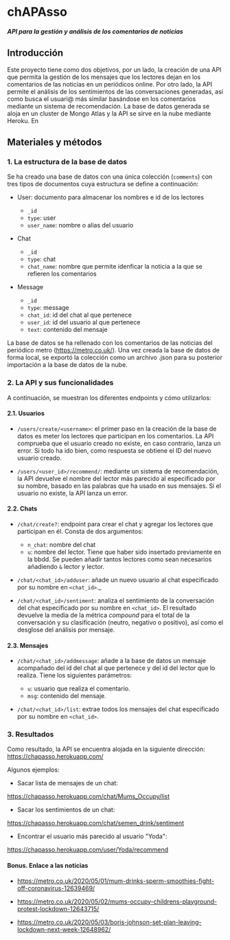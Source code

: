 # chAPAsso
#### *API para la gestión y análisis de los comentarios de noticias*

## Introducción

Este proyecto tiene como dos objetivos, por un lado, la creación de una API que permita la gestión de los mensajes que los lectores dejan en los comentarios de las noticias en un periódicos online. Por otro lado, la API permite el análisis de los sentimientos de las conversaciones generadas, así como busca el usuari@ más similar basándose en los comentarios mediante un sistema de recomendación.
La base de datos generada se aloja en un cluster de Mongo Atlas y la API se sirve en la nube mediante Heroku. En

## Materiales y métodos

### 1. La estructura de la base de datos

Se ha creado una base de datos con una única colección (`comments`) con tres tipos de documentos cuya estructura se define a continuación:

* User: documento para almacenar los nombres e id de los lectores
  * `_id`
  * `type`: user
  * `user_name`: nombre o alias del usuario

* Chat
  * `_id`
  * `type`: chat
  * `chat_name`: nombre que permite idenficar la noticia a la que se refieren los comentarios

* Message
  * `_id`
  * `type`: message
  * `chat_id`: id del chat al que pertenece
  * `user_id`: id del usuario al que pertenece
  * `text`: contenido del mensaje

La base de datos se ha rellenado con los comentarios de las noticias del periódico metro (https://metro.co.uk/). Una vez creada la base de datos de forma local, se exportó la colección como un archivo .json para su posterior importación a la base de datos de la nube. 

### 2. La API y sus funcionalidades

A continuación, se muestran los diferentes endpoints y cómo utilizarlos:

#### 2.1. Usuarios

* `/users/create/<username>`: el primer paso en la creación de la base de datos es meter los lectores que participan en los comentarios. La API comprueba que el usuario creado no existe, en caso contrario, lanza un error. Si todo ha ido bien, como respuesta se obtiene el ID del nuevo usuario creado.

* `/users/<user_id>/recommend/`: mediante un sistema de recomendación, la API devuelve el nombre del lector más parecido al especificado por su nombre, basado en las palabras que ha usado en sus mensajes. Si el usuario no existe, la API lanza un error.

#### 2.2. Chats

* `/chat/create?`: endpoint para crear el chat y agregar los lectores que participan en él. Consta de dos argumentos:
  + `n_chat`: nombre del chat
  + `u`: nombre del lector. Tiene que haber sido insertado previamente en la bbdd. Se pueden añadir tantos lectores como sean necesarios añadiendo `&` lector y lector.

* `/chat/<chat_id>/adduser`: añade un nuevo usuario al chat especificado por su nombre en `<chat_id>`._

* `/chat/<chat_id>/sentiment`: analiza el sentimiento de la conversación del chat especificado por su nombre en `<chat_id>`. El resultado devuelve la media de la métrica *compound* para el total de la conversación y su clasificación (neutro, negativo o positivo), así como el desglose del análisis por mensaje.

#### 2.3. Mensajes

* `/chat/<chat_id>/addmessage`: añade a la base de datos un mensaje acompañado del id del chat al que pertenece y del id del lector que lo realiza. Tiene los siguientes parámetros:
  + `u`: usuario que realiza el comentario.
  + `msg`: contenido del mensaje.

* `/chat/<chat_id>/list`: extrae todos los mensajes del chat especificado por su nombre en `<chat_id>`.

### 3. Resultados

Como resultado, la API se encuentra alojada en la siguiente dirección:
https://chapasso.herokuapp.com/

Algunos ejemplos:

* Sacar lista de mensajes de un chat:

https://chapasso.herokuapp.com/chat/Mums_Occupy/list

* Sacar los sentimientos de un chat:

https://chapasso.herokuapp.com/chat/semen_drink/sentiment

* Encontrar el usuario más parecido al usuario "Yoda":

https://chapasso.herokuapp.com/user/Yoda/recommend


#### Bonus. Enlace a las noticias

* https://metro.co.uk/2020/05/01/mum-drinks-sperm-smoothies-fight-off-coronavirus-12639469/

* https://metro.co.uk/2020/05/02/mums-occupy-childrens-playground-protest-lockdown-12643715/

* https://metro.co.uk/2020/05/03/boris-johnson-set-plan-leaving-lockdown-next-week-12648962/
